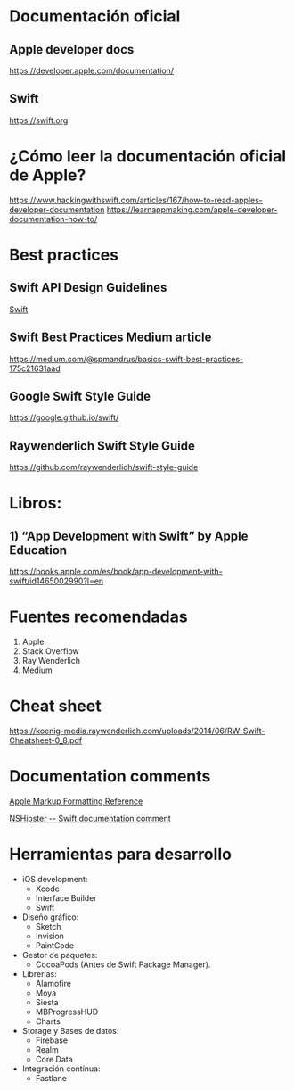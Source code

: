 # Documentación oficial
## Apple developer docs
https://developer.apple.com/documentation/

## Swift
https://swift.org

# ¿Cómo leer la documentación oficial de Apple?
https://www.hackingwithswift.com/articles/167/how-to-read-apples-developer-documentation
https://learnappmaking.com/apple-developer-documentation-how-to/

# Best practices

## Swift API Design Guidelines
[Swift](https://swift.org/documentation/api-design-guidelines/#general-conventions)

## Swift Best Practices Medium article
https://medium.com/@spmandrus/basics-swift-best-practices-175c21631aad

## Google Swift Style Guide
https://google.github.io/swift/

## Raywenderlich Swift Style Guide
https://github.com/raywenderlich/swift-style-guide

## 

# Libros:
## 1) “App Development with Swift” by Apple Education ###
https://books.apple.com/es/book/app-development-with-swift/id1465002990?l=en

# Fuentes recomendadas
1) Apple
2) Stack Overflow
3) Ray Wenderlich
4) Medium

# Cheat sheet
https://koenig-media.raywenderlich.com/uploads/2014/06/RW-Swift-Cheatsheet-0_8.pdf

# Documentation comments
[Apple Markup Formatting Reference](https://developer.apple.com/library/archive/documentation/Xcode/Reference/xcode_markup_formatting_ref/index.html)

[NSHipster -- Swift documentation comment](https://nshipster.com/swift-documentation)

# Herramientas para desarrollo

- iOS development: 
  - Xcode
  - Interface Builder
  - Swift
- Diseño gráfico:
  - Sketch
  - Invision
  - PaintCode
- Gestor de paquetes:
  - CocoaPods (Antes de Swift Package Manager).
- Librerías:
  - Alamofire
  - Moya
  - Siesta
  - MBProgressHUD
  - Charts
- Storage y Bases de datos:
  - Firebase
  - Realm
  - Core Data
- Integración contínua:
  - Fastlane
